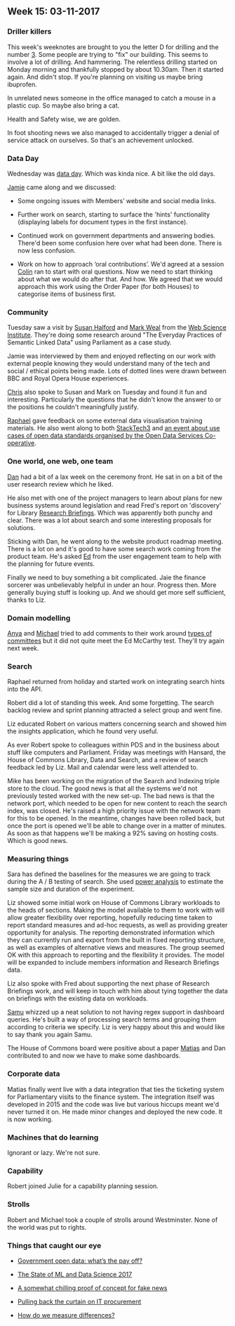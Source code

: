 ## Week 15: 03-11-2017

### Driller killers

This week's weeknotes are brought to you the letter D for drilling and the number [3](https://www.youtube.com/watch?v=dLBx3g8cowY). Some people are trying to "fix" our building. This seems to involve a lot of drilling. And hammering. The relentless drilling started on Monday morning and thankfully stopped by about 10.30am. Then it started again. And didn't stop. If you're planning on visiting us maybe bring ibuprofen.

In unrelated news someone in the office managed to catch a mouse in a plastic cup. So maybe also bring a cat.

Health and Safety wise, we are golden.

In foot shooting news we also managed to accidentally trigger a denial of service attack on ourselves. So that's an achievement unlocked.

### Data Day

Wednesday was [data day](https://twitter.com/dasbarrett/status/925781371712430081). Which was kinda nice. A bit like the old days.

[Jamie](https://twitter.com/oddtype) came along and we discussed:

* Some ongoing issues with Members’ website and social media links.

* Further work on search, starting to surface the 'hints' functionality (displaying labels for document types in the first instance).

* Continued work on government departments and answering bodies. There'd been some confusion here over what had been done. There is now less confusion.

* Work on how to approach ‘oral contributions’. We'd agreed at a session [Colin](https://twitter.com/colinpattinson) ran to start with oral questions. Now we need to start thinking about what we would do after that. And how. We agreed that we would approach this work using the Order Paper (for both Houses) to categorise items of business first.

### Community

Tuesday saw a visit by [Susan Halford](https://www.southampton.ac.uk/socsci/about/staff/sjh3.page) and [Mark Weal](http://www.ecs.soton.ac.uk/people/mjw) from the [Web Science Institute](https://www.southampton.ac.uk/wsi/index.page). They're doing some research around "The Everyday Practices of Semantic Linked Data" using Parliament as a case study.

Jamie was interviewed by them and enjoyed reflecting on our work with external people knowing they would understand many of the tech and social / ethical points being made. Lots of dotted lines were drawn between BBC and Royal Opera House experiences.

[Chris](https://twitter.com/chrisalcockdev) also spoke to Susan and Mark on Tuesday and found it fun and interesting. Particularly the questions that he didn't know the answer to or the positions he couldn't meaningfully justify.

[Raphael](https://twitter.com/raphaelleung) gave feedback on some external data visualisation training materials. He also went along to both [StackTech3](https://gdstechnology.blog.gov.uk/2017/09/18/come-and-join-us-at-stacktech-3-in-october/) and [an event about use cases of open data standards organised by the Open Data Services Co-operative](https://www.eventbrite.co.uk/e/data-standards-for-social-impact-tickets-38779898721#).

### One world, one web, one team

[Dan](https://twitter.com/dasbarrett) had a bit of a lax week on the ceremony front. He sat in on a bit of the user research review which he liked.

He also met with one of the project managers to learn about plans for new business systems around legislation and read Fred's report on 'discovery' for Library [Research Briefings](https://researchbriefings.parliament.uk/). Which was apparently both punchy and clear. There was a lot about search and some interesting proposals for solutions. 

Sticking with Dan, he went along to the website product roadmap meeting. There is a lot on and it's good to have some search work coming from the product team. He's asked [Ed](https://twitter.com/zolacolor) from the user engagement team to help with the planning for future events.

Finally we need to buy something a bit complicated. Jaie the finance sorcerer was unbelievably helpful in under an hour. Progress then. More generally buying stuff is looking up. And we should get more self sufficient, thanks to Liz. 

### Domain modelling

[Anya](https://twitter.com/bitten_) and [Michael](https://twitter.com/fantasticlife) tried to add comments to their work around [types of committees](https://ukparliament.github.io/ontologies/formal-body/formal-body-ontology.html) but it did not quite meet the Ed McCarthy test. They'll try again next week.

### Search

Raphael returned from holiday and started work on integrating search hints into the API. 

Robert did a lot of standing this week. And some forgetting. The search backlog review and sprint planning attracted a select group and went fine.

Liz educated Robert on various matters concerning search and showed him the insights application, which he found very useful.

As ever Robert spoke to colleagues within PDS and in the business about stuff like computers and Parliament. Friday was meetings with Hansard, the House of Commons Library, Data and Search, and a review of search feedback led by Liz. Mail and calendar were less well attended to.

Mike has been working on the migration of the Search and Indexing triple store to the cloud. The good news is that all the systems we'd not previously tested worked with the new set-up. The bad news is that the network port, which needed to be open for new content to reach the search index, was closed. He's raised a high priority issue with the network team for this to be opened. In the meantime, changes have been rolled back, but once the port is opened we'll be able to change over in a matter of minutes. As soon as that happens we'll be making a 92% saving on hosting costs. Which is good news.

### Measuring things

Sara has defined the baselines for the measures we are going to track during the A / B testing of search. She used [power analysis](https://www.statmethods.net/stats/power.html) to estimate the sample size and duration of the experiment.

Liz showed some initial work on House of Commons Library workloads to the heads of sections. Making the model available to them to work with will allow greater flexibility over reporting, hopefully reducing time taken to report standard measures and ad-hoc requests, as well as providing greater opportunity for analysis. The reporting demonstrated information which they can currently run and export from the built in fixed reporting structure, as well as examples of alternative views and measures. The group seemed OK with this approach to reporting and the flexibility it provides. The model will be expanded to include members information and Research Briefings data.

Liz also spoke with Fred about supporting the next phase of Research Briefings work, and will keep in touch with him about tying together the data on briefings with the existing data on workloads.

[Samu](https://twitter.com/langsamu) whizzed up a neat solution to not having regex support in dashboard queries. He's built a way of processing search terms and grouping them according to criteria we specify. Liz is very happy about this and would like to say thank you again Samu.

The House of Commons board were positive about a paper [Matias](https://twitter.com/matiasgermanico) and Dan contributed to and now we have to make some dashboards.

### Corporate data

Matias finally went live with a data integration that ties the ticketing system for Parliamentary visits to the finance system. The integration itself was developed in 2015 and the code was live but various hiccups meant we'd never turned it on. He made minor changes and deployed the new code. It is now working.

### Machines that do learning

Ignorant or lazy. We're not sure.

### Capability

Robert joined Julie for a capability planning session.

### Strolls

Robert and Michael took a couple of strolls around Westminster. None of the world was put to rights.

### Things that caught our eye

* [Government open data: what’s the pay off?](https://medium.swirrl.com/government-open-data-whats-the-pay-off-ef6ab87025cc)

* [The State of ML and Data Science 2017](https://www.kaggle.com/surveys/2017)

* [A somewhat chilling proof of concept for fake news](https://www.youtube.com/watch?v=u1fxu5RrM4w)

* [Pulling back the curtain on IT procurement](https://18f.gsa.gov/2017/10/11/pulling-back-the-curtain-on-it-procurement/)

* [How do we measure differences?](https://juliasilge.shinyapps.io/power-app/)